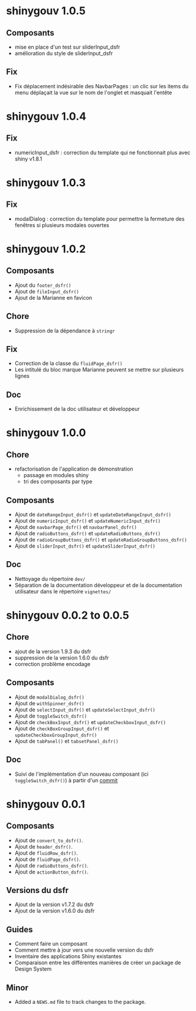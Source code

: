 # shinygouv 1.0.5  

## Composants  
* mise en place d'un test sur sliderInput_dsfr
* amélioration du style de sliderInput_dsfr  

## Fix  
* Fix déplacement indésirable des NavbarPages : un clic sur les items du menu déplaçait la vue sur le nom de l'onglet et masquait l'entête

# shinygouv 1.0.4

## Fix 
* numericInput_dsfr : correction du template qui ne fonctionnait plus avec shiny v1.8.1

# shinygouv 1.0.3

## Fix 

* modalDialog : correction du template pour permettre la fermeture des fenêtres si plusieurs modales ouvertes


# shinygouv 1.0.2

## Composants

* Ajout du `footer_dsfr()`
* Ajout de `fileInput_dsfr()`
* Ajout de la Marianne en favicon

## Chore

* Suppression de la dépendance à `stringr`

## Fix

* Correction de la classe du `fluidPage_dsfr()`  
* Les intitulé du bloc marque Marianne peuvent se mettre sur plusieurs lignes

## Doc

* Enrichissement de la doc utilisateur et développeur

# shinygouv 1.0.0

## Chore

* refactorisation de l'application de démonstration
  + passage en modules shiny
  + tri des composants par type
  
## Composants

* Ajout de `dateRangeInput_dsfr()` et `updateDateRangeInput_dsfr()`
* Ajout de `numericInput_dsfr()` et `updateNumericInput_dsfr()`
* Ajout de `navbarPage_dsfr()` et `navbarPanel_dsfr()`
* Ajout de `radioButtons_dsfr()` et `updateRadioButtons_dsfr()`
* Ajout de `radioGroupButtons_dsfr()` et `updateRadioGroupButtons_dsfr()`
* Ajout de `sliderInput_dsfr()` et `updateSliderInput_dsfr()`

## Doc

* Nettoyage du répertoire `dev/`
* Séparation de la documentation développeur et de la documentation utilisateur dans le répertoire `vignettes/`


# shinygouv 0.0.2 to 0.0.5

## Chore 

* ajout de la version 1.9.3 du dsfr
* suppression de la version 1.6.0 du dsfr
* correction problème encodage

## Composants

* Ajout de `modalDialog_dsfr()`
* Ajout de `withSpinner_dsfr()`
* Ajout de `selectInput_dsfr()` et `updateSelectInput_dsfr()`
* Ajout de `toggleSwitch_dsfr()`
* Ajout de `checkBoxInput_dsfr()` et `updateCheckboxInput_dsfr()`
* Ajout de `checkBoxGroupInput_dsfr()` et `updateCheckboxGroupInput_dsfr()`
* Ajout de `tabPanel()` et `tabsetPanel_dsfr()`

## Doc

* Suivi de l'implémentation d'un nouveau composant (ici `toggleSwitch_dsfr()`) à partir d'un [commit](https://github.com/spyrales/shinygouv/pull/82/commits/ed19c583c45aa04d9ebd51b1984851891e360b98)


# shinygouv 0.0.1

## Composants

* Ajout de `convert_to_dsfr()`.
* Ajout de `header_dsfr()`.
* Ajout de `fluidRow_dsfr()`.
* Ajout de `fluidPage_dsfr()`.
* Ajout de `radioButtons_dsfr()`.
* Ajout de `actionButton_dsfr()`.

## Versions du dsfr

* Ajout de la version v1.7.2 du dsfr
* Ajout de la version v1.6.0 du dsfr

## Guides

* Comment faire un composant
* Comment mettre à jour vers une nouvelle version du dsfr
* Inventaire des applications Shiny existantes
* Comparaison entre les différentes manières de créer un package de Design System

## Minor

* Added a `NEWS.md` file to track changes to the package.
